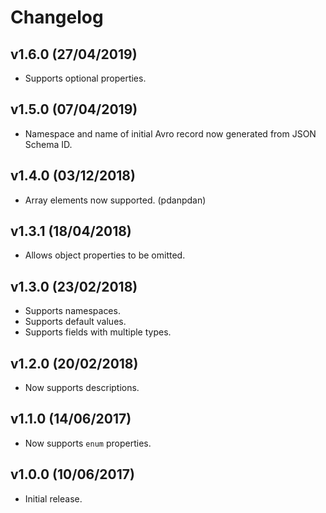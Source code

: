 # Changelog

## v1.6.0 (27/04/2019)

* Supports optional properties.

## v1.5.0 (07/04/2019)

* Namespace and name of initial Avro record now generated from JSON Schema ID.

## v1.4.0 (03/12/2018)

* Array elements now supported. (pdanpdan)

## v1.3.1 (18/04/2018)

* Allows object properties to be omitted.

## v1.3.0 (23/02/2018)

* Supports namespaces.
* Supports default values.
* Supports fields with multiple types.

## v1.2.0 (20/02/2018)

* Now supports descriptions.

## v1.1.0 (14/06/2017)

* Now supports `enum` properties.

## v1.0.0 (10/06/2017)

* Initial release.
